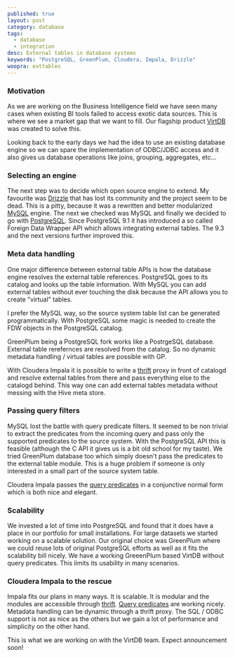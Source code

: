 ```yaml
---
published: true
layout: post
category: database
tags: 
  - database
  - integration
desc: External tables in database systems
keywords: "PostgreSQL, GreenPlum, Cloudera, Impala, Drizzle"
woopra: exttables
---
```


### Motivation
As we are working on the Business Intelligence field we have seen many cases when existing BI tools failed to access exotic data sources. This is where we see a market gap that we want to fill. Our flagship product [VirtDB](http://www.virtdb.com) was created to solve this. 
 
 Looking back to the early days we had the idea to use an existing database engine so we can spare the implementation of ODBC/JDBC access and it also gives us database operations like joins, grouping, aggregates, etc...
  
### Selecting an engine
The next step was to decide which open source engine to extend. My favourite was [Drizzle](http://www.drizzle.org) that has lost its community and the project seem to be dead. This is a pitty, because it was a rewritten and better modularized [MySQL](http://www.mysql.com) engine. The next we checked was MySQL and finally we decided to go with [PostgreSQL](http://www.postgresql.org). Since PostgreSQL 9.1 it has introduced a so called Foreign Data Wrapper API which allows integrating external tables. The 9.3 and the next versions further improved this.
   
### Meta data handling
One major difference between external table APIs is how the database engine resolves the external table references. PostgreSQL goes to its catalog and looks up the table information. With MySQL you can add external tables without ever touching the disk because the API allows you to create "virtual" tables.
    
I prefer the MySQL way, so the source system table list can be generated programmatically. With PostgreSQL some magic is needed to create the FDW objects in the PostgreSQL catalog.
     
GreenPlum being a PostgreSQL fork works like a PostrgeSQL database. External table rerefernces are resolved from the catalog. So no dynamic metadata handling / virtual tables are possible with GP.
      
With Cloudera Impala it is possible to write a [thrift](http://thrift-tutorial.readthedocs.org/en/latest/) proxy in front of catalogd and resolve external tables from there and pass everything else to the catalogd behind. This way one can add external tables metadata without messing with the Hive meta store.
       
### Passing query filters
MySQL lost the battle with query predicate filters. It seemed to be non trivial to extract the predicates from the incoming query and pass only the supported predicates to the source system. With the PostgreSQL API this is feasible (although the C API it gives us is a bit old school for my taste). We tried GreenPlum database too which simply doesn't pass the predicates to the external table module. This is a huge problem if someone is only interested in a small part of the source system table.
        
Cloudera Impala passes the [query predicates](https://github.com/cloudera/Impala/blob/cdh5-trunk/common/thrift/ExternalDataSource.thrift) in a conjunctive normal form which is both nice and elegant.
         
### Scalability
We invested a lot of time into PostgreSQL and found that it does have a place in our portfolio for small installations. For large datasets we started working on a scalable solution. Our original choice was GreenPlum where we could reuse lots of original PostgreSQL efforts as well as it fits the scalability bill nicely. We have a working GreeenPlum based VirtDB without query predicates. This limits its usability in many scenarios.
          
### Cloudera Impala to the rescue
Impala fits our plans in many ways. It is scalable. It is modular and the modules are accessible through [thrift](https://thrift.apache.org). [Query predicates](https://github.com/cloudera/Impala/blob/cdh5-trunk/common/thrift/ExternalDataSource.thrift) are working nicely. Metadata handling can be dynamic through a thrift proxy. The SQL / ODBC support is not as nice as the others but we gain a lot of performance and simplicity on the other hand.
           
This is what we are working on with the VirtDB team. Expect announcement soon!

